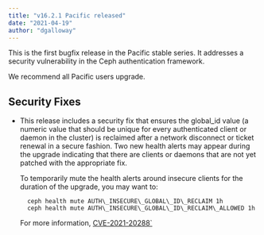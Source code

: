 ```yaml
---
title: "v16.2.1 Pacific released"
date: "2021-04-19"
author: "dgalloway"
---
```


This is the first bugfix release in the Pacific stable series. It addresses a security vulnerability in the Ceph authentication framework.  
  
We recommend all Pacific users upgrade.

  
  

## Security Fixes

- This release includes a security fix that ensures the global\_id value (a numeric value that should be unique for every authenticated client or daemon in the cluster) is reclaimed after a network disconnect or ticket renewal in a secure fashion. Two new health alerts may appear during the upgrade indicating that there are clients or daemons that are not yet patched with the appropriate fix.  
      
    To temporarily mute the health alerts around insecure clients for the duration of the upgrade, you may want to:
    
        ceph health mute AUTH\_INSECURE\_GLOBAL\_ID\_RECLAIM 1h
        ceph health mute AUTH\_INSECURE\_GLOBAL\_ID\_RECLAIM\_ALLOWED 1h
    
    For more information, [CVE-2021-20288\`](https://docs.ceph.com/en/latest/security/CVE-2021-20288/)

